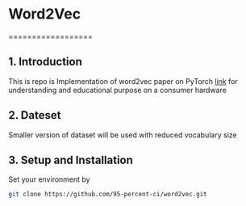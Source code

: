# Word2Vec

==================

## 1. Introduction

This is repo is Implementation of word2vec paper on PyTorch [link](https://arxiv.org/abs/1301.3781) for understanding and educational purpose on a consumer hardware


## 2. Dateset

Smaller version of dataset will be used with reduced vocabulary size


## 3. Setup and Installation

Set your environment by

```bash
git clone https://github.com/95-percent-ci/word2vec.git 
```
